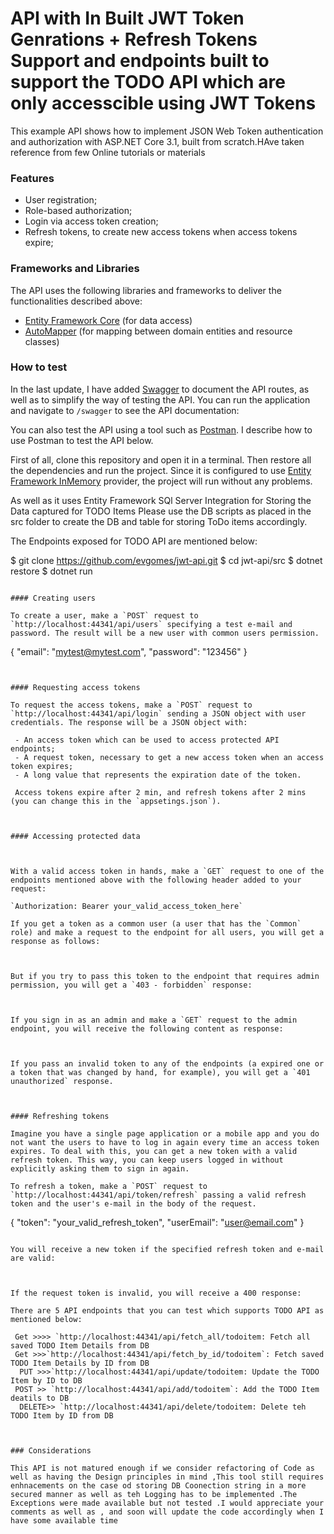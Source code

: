 # API with In Built JWT Token Genrations + Refresh Tokens Support and endpoints built to support the TODO API which are only accesscible using JWT Tokens

This example API shows how to implement JSON Web Token authentication and authorization with ASP.NET Core 3.1, built from scratch.HAve taken reference from few Online tutorials or materials

### Features
 - User registration;
 - Role-based authorization;
 - Login via access token creation;
 - Refresh tokens, to create new access tokens when access tokens expire;

  
### Frameworks and Libraries

The API uses the following libraries and frameworks to deliver the functionalities described above:
 - [Entity Framework Core](https://github.com/aspnet/EntityFrameworkCore) (for data access)
 - [AutoMapper](https://github.com/AutoMapper/AutoMapper) (for mapping between domain entities and resource classes)
 
### How to test

In the last update, I have added [Swagger](https://swagger.io/) to document the API routes, as well as to simplify the way of testing the API. You can run the application and navigate to `/swagger` to see the API documentation:


You can also test the API using a tool such as [Postman](https://www.getpostman.com/). I describe how to use Postman to test the API below.

First of all, clone this repository and open it in a terminal. Then restore all the dependencies and run the project. Since it is configured to use [Entity Framework InMemory](https://docs.microsoft.com/en-us/ef/core/providers/in-memory/) provider, the project will run without any problems.

As well as it uses Entity Framework SQl Server Integration for Storing the Data captured for TODO Items
Please use the DB scripts as placed in the src folder to create the DB and table for storing ToDo items accordingly.

The Endpoints exposed for TODO API are mentioned below:


$ git clone https://github.com/evgomes/jwt-api.git
$ cd jwt-api/src
$ dotnet restore
$ dotnet run
```

#### Creating users

To create a user, make a `POST` request to `http://localhost:44341/api/users` specifying a test e-mail and password. The result will be a new user with common users permission.

```
{
	"email": "mytest@mytest.com",
	"password": "123456"
}
```


#### Requesting access tokens

To request the access tokens, make a `POST` request to `http://localhost:44341/api/login` sending a JSON object with user credentials. The response will be a JSON object with:

 - An access token which can be used to access protected API endpoints;
 - A request token, necessary to get a new access token when an access token expires;
 - A long value that represents the expiration date of the token.
 
 Access tokens expire after 2 min, and refresh tokens after 2 mins (you can change this in the `appsetings.json`).



#### Accessing protected data


 
With a valid access token in hands, make a `GET` request to one of the endpoints mentioned above with the following header added to your request:

`Authorization: Bearer your_valid_access_token_here`

If you get a token as a common user (a user that has the `Common` role) and make a request to the endpoint for all users, you will get a response as follows:



But if you try to pass this token to the endpoint that requires admin permission, you will get a `403 - forbidden` response:



If you sign in as an admin and make a `GET` request to the admin endpoint, you will receive the following content as response:



If you pass an invalid token to any of the endpoints (a expired one or a token that was changed by hand, for example), you will get a `401 unauthorized` response.



#### Refreshing tokens

Imagine you have a single page application or a mobile app and you do not want the users to have to log in again every time an access token expires. To deal with this, you can get a new token with a valid refresh token. This way, you can keep users logged in without explicitly asking them to sign in again.

To refresh a token, make a `POST` request to `http://localhost:44341/api/token/refresh` passing a valid refresh token and the user's e-mail in the body of the request.

```
{
	"token": "your_valid_refresh_token",
	"userEmail": "user@email.com"
}
```

You will receive a new token if the specified refresh token and e-mail are valid:



If the request token is invalid, you will receive a 400 response:

There are 5 API endpoints that you can test which supports TODO API as mentioned below:

 Get >>>> `http://localhost:44341/api/fetch_all/todoitem: Fetch all saved TODO Item Details from DB
 Get >>>`http://localhost:44341/api/fetch_by_id/todoitem`: Fetch saved TODO Item Details by ID from DB
  PUT >>>`http://localhost:44341/api/update/todoitem: Update the TODO Item by ID to DB 
 POST >> `http://localhost:44341/api/add/todoitem`: Add the TODO Item  deatils to DB
  DELETE>> `http://localhost:44341/api/delete/todoitem: Delete teh TODO Item by ID from DB
 


### Considerations

This API is not matured enough if we consider refactoring of Code as well as having the Design principles in mind ,This tool still requires enhnacements on the case od storing DB Coonection string in a more secured manner as well as teh Logging has to be implemented .The Exceptions were made available but not tested .I would appreciate your comments as well as , and soon will update the code accordingly when I have some available time

